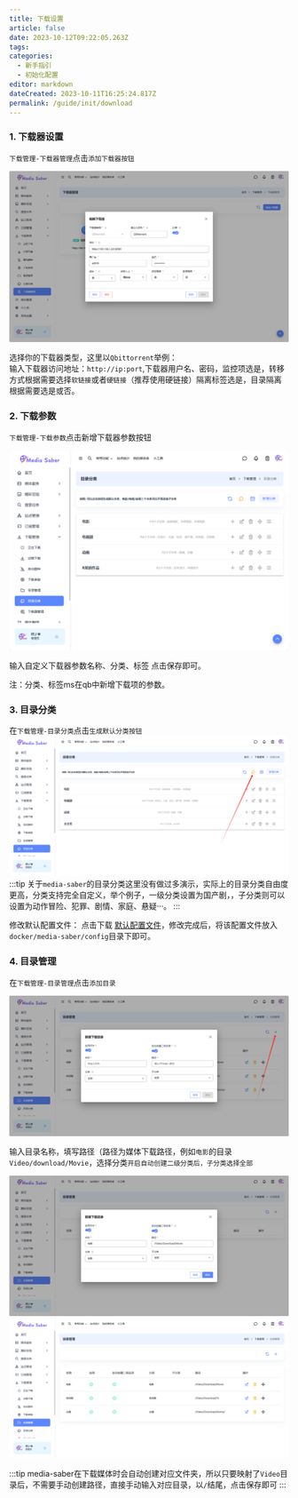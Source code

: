 ```yaml
---
title: 下载设置
article: false
date: 2023-10-12T09:22:05.263Z
tags:
categories: 
  - 新手指引
  - 初始化配置
editor: markdown
dateCreated: 2023-10-11T16:25:24.817Z
permalink: /guide/init/download
---
```


### 1. 下载器设置

`下载管理-下载器管理`点击`添加下载器按钮`

![0201.jpg](./images/0201.png)

选择你的下载器类型，这里以`Qbittorrent`举例：<br>
输入下载器访问地址：`http://ip:port`,下载器用户名、密码，监控项选是，转移方式根据需要选择`软链接`或者`硬链接`（推荐使用硬链接）隔离标签选是，目录隔离根据需要选是或否。

### 2. 下载参数

`下载管理-下载参数`点击新增下载器参数按钮

![0203.jpg](./images/0203.png)

输入自定义下载器参数名称、分类、标签 点击保存即可。

注：分类、标签ms在qb中新增下载项的参数。

### 3. 目录分类

在`下载管理-目录分类`点击`生成默认分类按钮`
![0204.jpg](./images/0204.png)
:::tip
关于`media-saber`的目录分类这里没有做过多演示，实际上的目录分类自由度更高，分类支持完全自定义，举个例子，一级分类设置为国产剧，，子分类则可以设置为动作冒险、犯罪、剧情、家庭、悬疑···。
:::


修改默认配置文件：
点击下载
[默认配置文件](/docs/01.新手指引/04.初始化配置/default_categories.yaml)，修改完成后，将该配置文件放入`docker/media-saber/config`目录下即可。

### 4. 目录管理

在`下载管理-目录管理`点击`添加目录`

![0205.jpg](./images/0205.png)

输入目录名称，填写路径（路径为媒体下载路径，例如`电影`的目录`Video/download/Movie`，选择分类`开启自动创建二级分类后，子分类选择全部`

![0206.jpg](./images/0206.png)
![0207.jpg](./images/0207.png)

:::tip
media-saber在下载媒体时会自动创建对应文件夹，所以只要映射了`Video`目录后，不需要手动创建路径，直接手动输入对应目录，以`/`结尾，点击保存即可
:::
